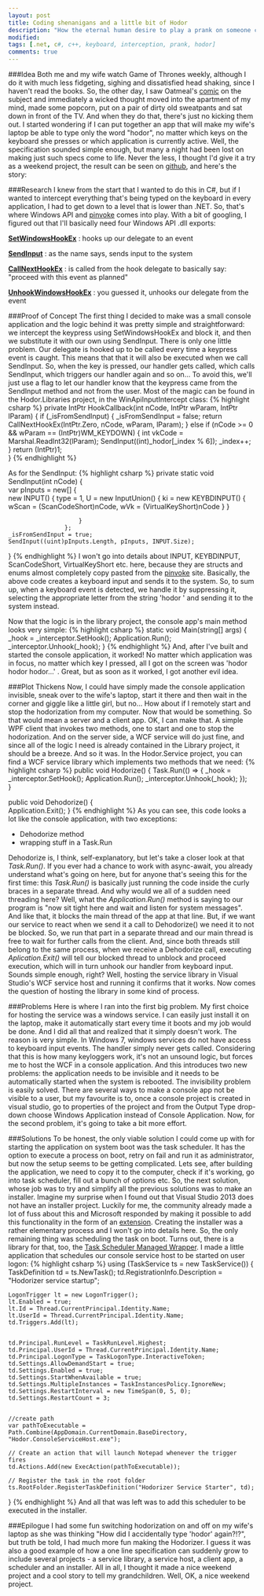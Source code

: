 ```yaml
---
layout: post
title: Coding shenanigans and a little bit of Hodor
description: "How the eternal human desire to play a prank on someone can lead to fun weekend projects."
modified:
tags: [.net, c#, c++, keyboard, interception, prank, hodor]
comments: true
---
```


###Idea
Both me and my wife watch Game of Thrones weekly, although I do it with much less fidgeting, sighing and dissatisfied head shaking, since I haven't read the books. So, the other day, I saw Oatmeal's [comic](http://theoatmeal.com/quiz/got_character) on the subject and immediately a wicked thought moved into the apartment of my mind, made some popcorn, put on a pair of dirty old sweatpants and sat down in front of the TV. And when they do that, there's just no kicking them out. I started wondering if I can put together an app that will make my wife's laptop be able to type only the word "hodor", no matter which keys on the keyboard she presses or which application is currently active. Well, the specification sounded simple enough, but many a night had been lost on making just such specs come to life. Never the less, I thought I'd give it a try as a weekend project, the result can be seen on [github](https://github.com/drazmazen/Hodorizer), and here's the story:

###Research
I knew from the start that I wanted to do this in C#, but if I wanted to intercept everything that's being typed on the keyboard in every application, I had to get down to a level that is lower than .NET. So, that's where Windows API and [pinvoke](http://www.pinvoke.net/) comes into play. With a bit of googling, I figured out that I'll basically need four Windows API .dll exports:

__[SetWindowsHookEx](http://www.pinvoke.net/default.aspx/user32.setwindowshookex)__
: hooks up our delegate to an event

__[SendInput](http://www.pinvoke.net/default.aspx/user32.sendinput)__
: as the name says, sends input to the system

__[CallNextHookEx](http://www.pinvoke.net/default.aspx/user32.callnexthookex)__
: is called from the hook delegate to basically say: "proceed with this event as planned"

__[UnhookWindowsHookEx](http://www.pinvoke.net/default.aspx/user32.unhookwindowshookex)__
: you guessed it, unhooks our delegate from the event
 
###Proof of Concept
The first thing I decided to make was a small console application and the logic behind it was pretty simple and straightforward: we intercept the keypress using SetWindowsHookEx and block it, and then we substitute it with our own using SendInput. There is only one little problem. Our delegate is hooked up to be called every time a keypress event is caught. This means that that it will also be executed when we call SendInput. So, when the key is pressed, our handler gets called, which calls SendInput, which triggers our handler again and so on... To avoid this, we'll just use a flag to let our handler know that the keypress came from the SendInput method and not from the user. Most of the magic can be found in the Hodor.Libraries project, in the WinApiInputIntercept class:
{% highlight csharp %}
private IntPtr HookCallback(int nCode, IntPtr wParam, IntPtr lParam)
{
    if (_isFromSendInput)
    {
        _isFromSendInput = false;
        return CallNextHookEx(IntPtr.Zero, nCode, wParam, lParam);
    }
    else if (nCode >= 0 && wParam == (IntPtr)WM_KEYDOWN)
    {
        int vkCode = Marshal.ReadInt32(lParam);
        SendInput((int)_hodor[_index % 6]);
        _index++;
    }
    return (IntPtr)1;            
}
{% endhighlight %}

As for the SendInput:
{% highlight csharp %}
private static void SendInput(int nCode)
{            
    var pInputs = new[]
                    {        
                        new INPUT()
                        {
                            type = 1,
                            U = new InputUnion()
                            {
                                ki = new KEYBDINPUT()
                                {
                                    wScan = (ScanCodeShort)nCode,
                                    wVk = (VirtualKeyShort)nCode
                                }
                            }
    
                        }
                    };
    _isFromSendInput = true;
    SendInput((uint)pInputs.Length, pInputs, INPUT.Size);
}
{% endhighlight %}
I won't go into details about INPUT, KEYBDINPUT, ScanCodeShort, VirtualKeyShort etc. here, because they are structs and enums almost completely copy pasted from the [pinvoke](http://www.pinvoke.net/) site. Basically, the above code creates a keyboard input and sends it to the system. So, to sum up, when a keyboard event is detected, we handle it by suppressing it, selecting the appropriate letter from the string 'hodor ' and sending it to the system instead. 

Now that the logic is in the library project, the console app's main method looks very simple:
{% highlight csharp %}
static void Main(string[] args)
        {
            _hook = _interceptor.SetHook();
            Application.Run();
            _interceptor.Unhook(_hook);
        }
{% endhighlight %}
And, after I've built and started the console application, it worked! No matter which application was in focus, no matter which key I pressed, all I got on the screen was 'hodor hodor hodor...' . Great, but as soon as it worked, I got another evil idea.


###Plot Thickens
Now, I could have simply made the console application invisible, sneak over to the wife's laptop, start it there and then wait in the corner and giggle like a little girl, but no... How about if I remotely start and stop the hodorization from my computer. Now that would be something. So that would mean a server and a client app. OK, I can make that. A simple WPF client that invokes two methods, one to start and one to stop the hodorization. And on the server side, a WCF service will do just fine, and since all of the logic I need is already contained in the Library project, it should be a breeze.
And so it was. In the Hodor.Service project, you can find a WCF service library which implements two methods that we need:
{% highlight csharp %}
public void Hodorize()
{
    Task.Run(() =>
        {
            _hook = _interceptor.SetHook();
            Application.Run();
            _interceptor.Unhook(_hook);
        });            
}

public void Dehodorize()
{            
    Application.Exit();
}
{% endhighlight %}
As you can see, this code looks a lot like the console application, with two exceptions:

* Dehodorize method
* wrapping stuff in a Task.Run

Dehodorize is, I think, self-explanatory, but let's take a closer look at that _Task.Run()_. If you ever had a chance to work with async-await, you already understand what's going on here, but for anyone that's seeing this for the first time: this _Task.Run()_ is basically just running the code inside the curly braces in a separate thread. And why would we all of a sudden need threading here? Well, what the _Application.Run()_ method is saying to our program is "now sit tight here and wait and listen for system messages". And like that, it blocks the main thread of the app at that line. But, if we want our service to react when we send it a call to Dehodorize() we need it to not be blocked. So, we run that part in a separate thread and our main thread is free to wait for further calls from the client. And, since both threads still belong to the same process, when we receive a Dehodorize call, executing _Aplication.Exit()_ will tell our blocked thread to unblock and proceed execution, which will in turn unhook our handler from keyboard input. Sounds simple enough, right? Well, hosting the service library in Visual Studio's WCF service host and running it confirms that it works. Now comes the question of hosting the library in some kind of process.

###Problems
Here is where I ran into the first big problem. My first choice for hosting the service was a windows service. I can easily just install it on the laptop, make it automatically start every time it boots and my job would be done. And I did all that and realized that it simply doesn't work. The reason is very simple. In Windows 7, windows services do not have access to keyboard input events. The handler simply never gets called. Considering that this is how many keyloggers work, it's not an unsound logic, but forces me to host the WCF in a console application. And this introduces two new problems: the application needs to be invisible and it needs to be automatically started when the system is rebooted. The invisibility problem is easily solved. There are several ways to make a console app not be visible to a user, but my favourite is to, once a console project is created in visual studio, go to properties of the project and from the Output Type drop-down choose Windows Application instead of Console Application. Now, for the second problem, it's going to take a bit more effort. 

###Solutions
To be honest, the only viable solution I could come up with for starting the application on system boot was the task scheduler. It has the option to execute a process on boot, retry on fail and run it as administrator, but now the setup seems to be getting complicated. Lets see, after building the application, we need to copy it to the computer, check if it's working, go into task scheduler, fill out a bunch of options etc. So, the next solution, whose job was to try and simplify all the previous solutions was to make an installer. Imagine my surprise when I found out that Visual Studio 2013 does not have an installer project. Luckily for me, the community already made a lot of fuss about this and Microsoft responded by making it possible to add this functionality in the form of an [extension](http://blogs.msdn.com/b/visualstudio/archive/2014/04/17/visual-studio-installer-projects-extension.aspx). Creating the installer was a rather elementary process and I won't go into details here. So, the only remaining thing was scheduling the task on boot. Turns out, there is a library for that, too, the [Task Scheduler Managed Wrapper](http://taskscheduler.codeplex.com/). I made a little application that schedules our console service host to be started on user logon:
{% highlight csharp %}
using (TaskService ts = new TaskService())
{
    TaskDefinition td = ts.NewTask();
    td.RegistrationInfo.Description = "Hodorizer service startup";


    LogonTrigger lt = new LogonTrigger();
    lt.Enabled = true;
    lt.Id = Thread.CurrentPrincipal.Identity.Name;
    lt.UserId = Thread.CurrentPrincipal.Identity.Name;                
    td.Triggers.Add(lt);


    td.Principal.RunLevel = TaskRunLevel.Highest;
    td.Principal.UserId = Thread.CurrentPrincipal.Identity.Name;
    td.Principal.LogonType = TaskLogonType.InteractiveToken;
    td.Settings.AllowDemandStart = true;
    td.Settings.Enabled = true;                
    td.Settings.StartWhenAvailable = true;
    td.Settings.MultipleInstances = TaskInstancesPolicy.IgnoreNew;
    td.Settings.RestartInterval = new TimeSpan(0, 5, 0);
    td.Settings.RestartCount = 3;
    

    //create path 
    var pathToExecutable = Path.Combine(AppDomain.CurrentDomain.BaseDirectory, "Hodor.ConsoleServiceHost.exe");

    // Create an action that will launch Notepad whenever the trigger fires
    td.Actions.Add(new ExecAction(pathToExecutable));

    // Register the task in the root folder
    ts.RootFolder.RegisterTaskDefinition("Hodorizer Service Starter", td);                
}
{% endhighlight %}
And all that was left was to add this scheduler to be executed in the installer.

###Epilogue
I had some fun switching hodorization on and off on my wife's laptop as she was thinking "How did I accidentally type 'hodor' again?!?", but truth be told, I had much more fun making the Hodorizer. I guess it was also a good example of how a one line specification can suddenly grow to include several projects - a service library, a service host, a client app, a scheduler and an installer. All in all, I thought it made a nice weekend project and a cool story to tell my grandchildren. Well, OK, a nice weekend project.

